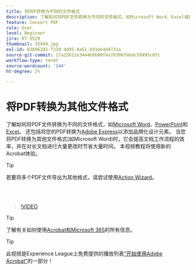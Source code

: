 ```yaml
---
title: 将PDF转换为不同的文件格式
description: 了解如何将PDF文件转换为不同的文件格式，如Microsoft Word、Excel或PowerPoint
feature: Convert PDF
role: User
level: Beginner
jira: KT-5529
thumbnail: 35494.jpg
exl-id: 83896285-7339-4d95-8a51-b91de4d4731a
source-git-commit: 17a25611e3444b0b00f4a78306fdedc59495c07c
workflow-type: tm+mt
source-wordcount: '144'
ht-degree: 2%

---
```


# 将PDF转换为其他文件格式

了解如何将PDF文件转换为不同的文件格式，如[Microsoft Word](https://www.adobe.com/acrobat/online/pdf-to-word.html)、[PowerPoint](https://www.adobe.com/acrobat/online/pdf-to-ppt.html)和[Excel](https://www.adobe.com/acrobat/online/pdf-to-excel.html)。 还包括将您的PDF转换为[Adobe Express](https://express.adobe.com)以添加品牌化设计元素。 当您将PDF转换为其他文件格式(如Microsoft Word)时，它会提高文档工作流程的效率，并在对长文档进行大量更改时节省大量时间。 本视频教程将使用新的Acrobat体验。

>[!TIP]
>
>若要将多个PDF文件导出为其他格式，请尝试使用[Action Wizard](../advanced-tasks/action.md)。

<br> 

>[!VIDEO](https://video.tv.adobe.com/v/35494?enablevpops&quality=12&learn=on&hidetitle=true)

>[!TIP]
>
>了解有关如何使用[Acrobat和Microsoft 365](../integrate/integrate-overview.md)的所有信息。

>[!TIP]
>
>此视频是Experience League上免费提供的播放列表[“开始使用Adobe Acrobat”](https://experienceleague.adobe.com/en/playlists/acrobat-get-started-business-users)的一部分！

